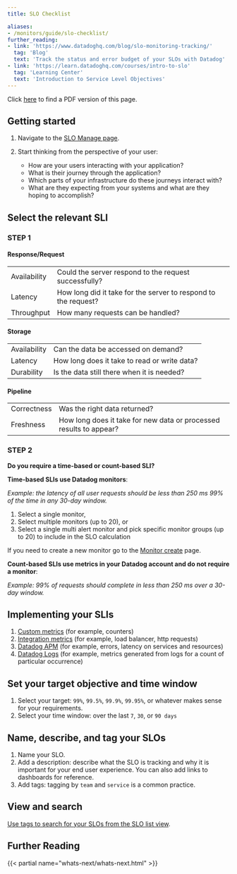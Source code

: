 ```yaml
---
title: SLO Checklist

aliases:
- /monitors/guide/slo-checklist/
further_reading:
- link: 'https://www.datadoghq.com/blog/slo-monitoring-tracking/'
  tag: 'Blog'
  text: 'Track the status and error budget of your SLOs with Datadog'
- link: 'https://learn.datadoghq.com/courses/intro-to-slo'
  tag: 'Learning Center'
  text: 'Introduction to Service Level Objectives'
---
```


<div class="alert alert-info">
Click <a href="https://www.datadoghq.com/pdf/SLOChecklist_200619.pdf">here</a> to find a PDF version of this page.
</div>

## Getting started

1. Navigate to the [SLO Manage page][1].

2. Start thinking from the perspective of your user:

    * How are your users interacting with your application?
    * What is their journey through the application?
    * Which parts of your infrastructure do these journeys interact with?
    * What are they expecting from your systems and what are they hoping to accomplish?

## Select the relevant SLI

### STEP 1

#### Response/Request

|              |                                                                |
| ------------ | -------------------------------------------------------------- |
| Availability | Could the server respond to the request successfully?          |
| Latency      | How long did it take for the server to respond to the request? |
| Throughput   | How many requests can be handled?                              |

#### Storage

|              |                                              |
| ------------ | -------------------------------------------- |
| Availability | Can the data be accessed on demand?          |
| Latency      | How long does it take to read or write data? |
| Durability   | Is the data still there when it is needed?   |

#### Pipeline

|             |                                                                    |
| ----------- | ------------------------------------------------------------------ |
| Correctness | Was the right data returned?                                       |
| Freshness   | How long does it take for new data or processed results to appear? |

### STEP 2

**Do you require a time-based or count-based SLI?**

**Time-based SLIs use Datadog monitors**:

_Example: the latency of all user requests should be less than 250 ms 99% of the time in any
30-day window._

1. Select a single monitor,
2. Select multiple monitors (up to 20), or
3. Select a single multi alert monitor and pick specific monitor groups (up to 20) to include in
   the SLO calculation

If you need to create a new monitor go to the [Monitor create][2] page.

**Count-based SLIs use metrics in your Datadog account and do not require a monitor**:

_Example: 99% of requests should complete in less than 250 ms over a 30-day window._

## Implementing your SLIs

1. [Custom metrics][3] (for example, counters)
2. [Integration metrics][4] (for example, load balancer, http requests)
3. [Datadog APM][5] (for example, errors, latency on services and resources)
4. [Datadog Logs][6] (for example, metrics generated from logs for a count of particular occurrence)

## Set your target objective and time window

1. Select your target: `99%`, `99.5%`, `99.9%`, `99.95%`, or whatever makes sense for your requirements.
2. Select your time window: over the last `7`, `30`, or `90 days`

## Name, describe, and tag your SLOs

1. Name your SLO.
2. Add a description: describe what the SLO is tracking and why it is important for your end user experience. You can also add links to dashboards for reference.
3. Add tags: tagging by `team` and `service` is a common practice.

## View and search

[Use tags to search for your SLOs from the SLO list view][7].

## Further Reading

{{< partial name="whats-next/whats-next.html" >}}

[1]: https://app.datadoghq.com/slo/manage
[2]: https://app.datadoghq.com/monitors#create/metric
[3]: /metrics
[4]: /integrations
[5]: /tracing/trace_pipeline/generate_metrics/
[6]: /logs/logs_to_metrics/
[7]: /service_management/service_level_objectives/#searching-and-viewing-slos
